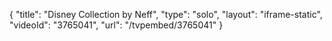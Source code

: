 {
    "title": "Disney Collection by Neff",
    "type": "solo",
    "layout": "iframe-static",
    "videoId": "3765041",
    "url": "\/tvpembed\/3765041"
}